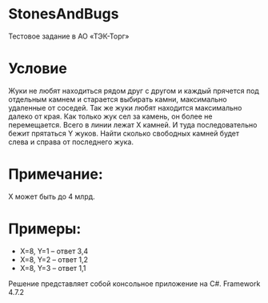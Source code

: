 # StonesAndBugs
Тестовое задание в АО «ТЭК-Торг»

# Условие
Жуки не любят находиться рядом друг с другом и каждый прячется под отдельным камнем и старается выбирать камни,
максимально удаленные от соседей. Так же жуки любят находится максимально далеко от края.
Как только жук сел за камень, он более не перемещается. Всего в линии лежат X камней.
И туда последовательно бежит прятаться Y жуков. Найти сколько свободных камней будет слева и справа от последнего жука.

# Примечание:
X может быть до 4 млрд.

# Примеры:
* X=8, Y=1 – ответ 3,4   
* X=8, Y=2 – ответ 1,2   
* X=8, Y=3 – ответ 1,1

Решение представляет собой консольное приложение на C#. Framework 4.7.2
